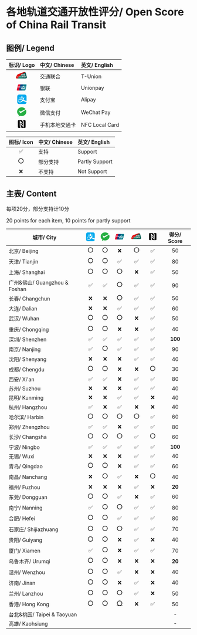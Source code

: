 # 各地轨道交通开放性评分/ Open Score of China Rail Transit

## 图例/ Legend

| 标识/ Logo | 中文/ Chinese | 英文/ English |
| :-: | :- | :- |
| <img src="/images/T-Union.png" width="40" hegiht="40" alt="T-Union"/> | 交通联合 | T-Union |
| <img src="/images/China Unionpay.png" width="30" hegiht="30" alt="Unionpay"/> | 银联 | Unionpay |
| <img src="/images/Alipay.png" width="30" hegiht="30" alt="Alipay"/> | 支付宝 | Alipay |
| <img src="/images/WeChat Pay.png" width="25" hegiht="25" alt="WeChat Pay"/> | 微信支付 | WeChat Pay |
| <img src="/images/NFC.png" width="25" hegiht="25" alt="NFC Local Card"/> | 手机本地交通卡 | NFC Local Card |

| 图标/ Icon | 中文/ Chinese | 英文/ English |
| :-: | :- | :- |
| ✅ | 支持 | Support |
| ⭕ | 部分支持 | Partly Support |
| ❌ | 不支持 | Not Support |

## 主表/ Content

每项20分，部分支持计10分

20 points for each item, 10 points for partly support

| 城市/ City | <img src="/images/Alipay.png" width="30" hegiht="30" alt="Alipay"/> | <img src="/images/WeChat Pay.png" width="25" hegiht="25" alt="WeChat Pay"/> | <img src="/images/China Unionpay.png" width="30" hegiht="30" alt="Unionpay"/> | <img src="/images/T-Union.png" width="40" hegiht="40" alt="T-Union"/> | <img src="/images/NFC.png" width="25" hegiht="25" alt="NFC Local Card"/> | 得分/ Score |
| --------- | :------------: | :--------------: | :-----------: | :------------: | :-----------: | :--------: |
| 北京/ Beijing | ⭕ | ⭕ | ❌ | ⭕ | ✅ | 50 |
| 天津/ Tianjin | ⭕ | ⭕ | ✅ | ✅ | ✅ | 80 |
| 上海/ Shanghai | ⭕ | ⭕ | ⭕ | ❌ | ✅ | 50 |
| 广州&佛山/ Guangzhou & Foshan | ✅ | ✅ | ⭕ | ✅ | ✅ | 90 |
| 长春/ Changchun | ❌ | ❌ | ⭕ | ✅ | ✅ | 50 |
| 大连/ Dalian | ❌ | ❌ | ✅ | ✅ | ✅ | 60 |
| 武汉/ Wuhan | ⭕ | ⭕ | ⭕ | ❌ | ✅ | 50 |
| 重庆/ Chongqing | ⭕ | ⭕ | ❌ | ❌ | ✅ | 40 |
| 深圳/ Shenzhen | ✅ | ✅ | ✅ | ✅ | ✅ | **100** | 
| 南京/ Nanjing | ✅ | ⭕ | ✅ | ✅ | ✅ | 90 |
| 沈阳/ Shenyang | ❌ | ❌ | ❌ | ✅ | ✅ | 40 |
| 成都/ Chengdu | ⭕ | ⭕ | ❌ | ❌ | ⭕ | 30 |
| 西安/ Xi'an | ✅ | ✅ | ❌ | ✅ | ✅ | 80 |
| 苏州/ Suzhou | ❌ | ❌ | ❌ | ✅ | ✅ | 40 |
| 昆明/ Kunming | ❌ | ❌ | ✅ | ✅ | ❌ | 40 |
| 杭州/ Hangzhou | ✅ | ❌ | ✅ | ❌ | ❌ | 40 |
| 哈尔滨/ Harbin | ⭕ | ⭕ | ⭕ | ⭕ | ✅ | 60 | 
| 郑州/ Zhengzhou | ✅ | ✅ | ❌ | ✅ | ✅ | 80 |
| 长沙/ Changsha | ⭕ | ⭕ | ⭕ | ✅ | ⭕ | 60 |
| 宁波/ Ningbo | ✅ | ✅ | ✅ | ✅ | ✅ | **100** |
| 无锡/ Wuxi | ❌ | ❌ | ❌ | ✅ | ✅ | 40 |
| 青岛/ Qingdao | ⭕ | ⭕ | ❌ | ✅ | ✅ | 60 |
| 南昌/ Nanchang | ❌ | ⭕ | ✅ | ❌ | ⭕ | 40 |
| 福州/ Fuzhou | ❌ | ❌ | ❌ | ✅ | ❌ | **20** |
| 东莞/ Dongguan | ⭕ | ⭕ | ✅ | ❌ | ✅ | 60 |
| 南宁/ Nanning | ✅ | ⭕ | ⭕ | ✅ | ✅ | 80 | 
| 合肥/ Hefei | ⭕ | ⭕ | ✅ | ✅ | ✅ | 80 |
| 石家庄/ Shijiazhuang | ⭕ | ⭕ | ⭕ | ✅ | ✅ | 70 |
| 贵阳/ Guiyang | ⭕ | ⭕ | ❌ | ✅ | ❌ | 40 |
| 厦门/ Xiamen | ✅ | ⭕ | ❌ | ✅ | ✅ | 70 |
| 乌鲁木齐/ Urumqi | ⭕ | ⭕ | ❌ | ❌ | ❌ | **20** |
| 温州/ Wenzhou | ⭕ | ⭕ | ✅ | ❌ | ❌ | 40 | 
| 济南/ Jinan | ⭕ | ⭕ | ❌ | ✅ | ❌ | 40 |
| 兰州/ Lanzhou | ⭕ | ⭕ | ⭕ | ✅ | ❌ | 50 |
| 香港/ Hong Kong | ⭕ | ⭕ | [⭕](https://www.unionpayintl.com/cn/mediaCenter/newsCenter/companyNews/4733.shtml) | ❌ | ✅ | 50 |
| 台北&桃园/ Taipei & Taoyuan | | | | | | - |
| 高雄/ Kaohsiung | | | | | | - |
